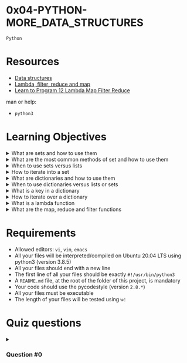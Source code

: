 # **0x04-PYTHON-MORE_DATA_STRUCTURES**
`Python`

# Resources
- [Data structures](https://docs.python.org/3/tutorial/datastructures.html)
- [Lambda, filter, reduce and map](https://python-course.eu/advanced-python/lambda-filter-reduce-map.php)
- [Learn to Program 12 Lambda Map Filter Reduce](https://www.youtube.com/watch?v=1GAC6KQUPeg)

man or help:
- `python3`

# Learning Objectives
<details>
<summary>What are sets and how to use them</summary><br>
</details>

<details>
<summary>What are the most common methods of set and how to use them</summary><br>
</details>

<details>
<summary>When to use sets versus lists</summary><br>
</details>

<details>
<summary>How to iterate into a set</summary><br>
</details>

<details>
<summary>What are dictionaries and how to use them</summary><br>
</details>

<details>
<summary>When to use dictionaries versus lists or sets</summary><br>
</details>

<details>
<summary>What is a key in a dictionary</summary><br>
</details>

<details>
<summary>How to iterate over a dictionary</summary><br>
</details>

<details>
<summary>What is a lambda function</summary><br>
</details>

<details>
<summary>What are the map, reduce and filter functions</summary><br>
</details>

# Requirements
- Allowed editors: `vi`, `vim`, `emacs`
- All your files will be interpreted/compiled on Ubuntu 20.04 LTS using python3 (version 3.8.5)
- All your files should end with a new line
- The first line of all your files should be exactly `#!/usr/bin/python3`
- A `README.md` file, at the root of the folder of this project, is mandatory
- Your code should use the pycodestyle (version `2.8.*`)
- All your files must be executable
- The length of your files will be tested using `wc`

# Quiz questions
<details>
<summary><h3>Question #0</h3></summary>

What do these lines print?
```py
>>> for i in [1, 2, 3, 4]:
>>>     print(i, end=" ")
```
- [ ] 1 2 3
- [ ] 1 2 3 4
- [ ] 0 1 2 3 5
- [ ] 0 1 2 3
</details>

